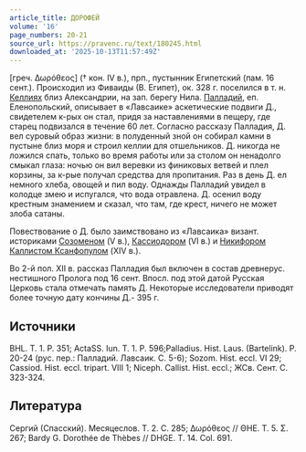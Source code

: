 ```yaml
---
article_title: ДОРОФЕЙ
volume: '16'
page_numbers: 20-21
source_url: https://pravenc.ru/text/180245.html
downloaded_at: '2025-10-13T11:57:49Z'
---
```


[греч. Δωρόθεος] († кон. IV в.), прп., пустынник Египетский (пам. 16 сент.). Происходил из Фиваиды (В. Египет), ок. 328 г. поселился в т. н. [Келлиях](https://pravenc.ru/text/Келлиях.html) близ Александрии, на зап. берегу Нила. [Палладий](https://pravenc.ru/text/Палладий.html), еп. Еленопольский, описывает в «Лавсаике» аскетические подвиги Д., свидетелем к-рых он стал, придя за наставлениями в пещеру, где старец подвизался в течение 60 лет. Согласно рассказу Палладия, Д. вел суровый образ жизни: в полуденный зной он собирал камни в пустыне близ моря и строил келлии для отшельников. Д. никогда не ложился спать, только во время работы или за столом он ненадолго смыкал глаза: ночью он вил веревки из финиковых ветвей и плел корзины, за к-рые получал средства для пропитания. Раз в день Д. ел немного хлеба, овощей и пил воду. Однажды Палладий увидел в колодце змею и испугался, что вода отравлена. Д. осенил воду крестным знамением и сказал, что там, где крест, ничего не может злоба сатаны.

Повествование о Д. было заимствовано из «Лавсаика» визант. историками [Созоменом](https://pravenc.ru/text/Созоменом.html) (V в.), [Кассиодором](https://pravenc.ru/text/Кассиодором.html) (VI в.) и [Никифором Каллистом Ксанфопулом](<https://pravenc.ru/text/Никифором Каллистом Ксанфопулом.html>) (XIV в.).

Во 2-й пол. XII в. рассказ Палладия был включен в состав древнерус. нестишного Пролога под 16 сент. Впосл. под этой датой Русская Церковь стала отмечать память Д. Некоторые исследователи приводят более точную дату кончины Д.- 395 г.

## Источники

BHL. Т. 1. P. 351; ActaSS. Iun. T. 1. P. 596;Palladius. Hist. Laus. (Bartelink). P. 20-24 (рус. пер.: Палладий. Лавсаик. С. 5-6); Sozom. Hist. eccl. VI 29; Cassiod. Hist. eccl. tripart. VIII 1; Niceph. Callist. Hist. eccl.; ЖСв. Сент. С. 323-324.

## Литература

Сергий (Спасский). Месяцеслов. Т. 2. С. 285; Δωρόθεος // ΘΗΕ. Τ. 5. Σ. 267; Bardy G. Dorothée de Thèbes // DHGE. T. 14. Col. 691.
